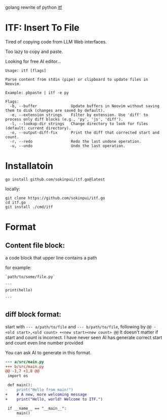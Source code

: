 golang rewrite of python [itf](https://github.com/sokinpui/itf)

# ITF: Insert To File

Tired of copying code from LLM Web interfaces.

Too lazy to copy and paste.

Looking for free AI editor...

```
Usage: itf [flags]

Parse content from stdin (pipe) or clipboard to update files in Neovim.

Example: pbpaste | itf -e py

Flags:
  -b, --buffer               Update buffers in Neovim without saving them to disk (changes are saved by default).
  -e, --extension strings    Filter by extension. Use 'diff' to process only diff blocks (e.g., 'py', 'js', 'diff').
  -l, --lookup-dir strings   Change directory to look for files (default: current directory).
  -o, --output-diff-fix      Print the diff that corrected start and count.
  -r, --redo                 Redo the last undone operation.
  -u, --undo                 Undo the last operation.
```

# Installatoin

```
go install github.com/sokinpui/itf.go@latest
```

locally:

```
git clone https://github.com/sokinpui/itf.go
cd itf.go
git install ./cmd/itf
```

# Format

## Content file block:

a code block that upper line contains a path

for example:

````
`path/to/some/file.py`

```
print(hello)

```
````

## diff block format:

start with `--- a/path/to/file` and `--- b/path/to/file`, following by `@@ -<old start>,<old count> +<new start><new count> @@`
It doesn't matter if start and count is incorrect. I have never seen AI has generate correct start and count even line number provided

You can ask AI to generate in this format.

```diff
--- a/src/main.py
+++ b/src/main.py
@@ -1,7 +1,8 @@
 import os

 def main():
-    print("Hello from main!")
+    # A new, more welcoming message
+    print("Hello, world! Welcome to ITF.")

 if __name__ == "__main__":
     main()
```
